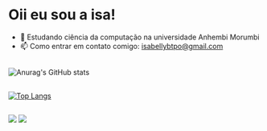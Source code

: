 # Oii eu sou a isa!


- 🔭 Estudando ciência da computação na universidade Anhembi Morumbi
- 📫 Como entrar em contato comigo: isabellybtpo@gmail.com

##

![Anurag's GitHub stats](https://github-readme-stats.vercel.app/api?username=zabelliinha&show_icons=true&theme=dracula)

##

[![Top Langs](https://github-readme-stats.vercel.app/api/top-langs/?username=zabelliinha&layout=compact&theme=dracula)](https://github.com/zabelliinha/github-readme-stats)
  
  ##
 
<div> 
  <a href = "isabellybtpo@gmail.com"><img src="https://img.shields.io/badge/-Gmail-%23333?style=for-the-badge&logo=gmail&logoColor=white" target="_blank"></a>
  <a href="https://www.linkedin.com/in/isabelly-bom-tempo-b7022423b/" target="_blank"><img src="https://img.shields.io/badge/-LinkedIn-%230077B5?style=for-the-badge&logo=linkedin&logoColor=white" target="_blank"></a> 
  
</div>
